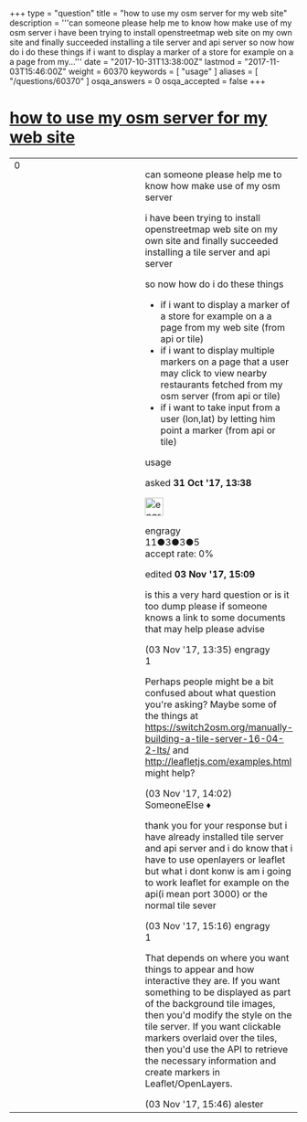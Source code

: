 +++
type = "question"
title = "how to use my osm server for my web site"
description = '''can someone please help me to know how make use of my osm server i have been trying to install openstreetmap web site on my own site and finally succeeded installing a tile server and api server so now how do i do these things  if i want to display a marker of a store for example on a a page from my...'''
date = "2017-10-31T13:38:00Z"
lastmod = "2017-11-03T15:46:00Z"
weight = 60370
keywords = [ "usage" ]
aliases = [ "/questions/60370" ]
osqa_answers = 0
osqa_accepted = false
+++

<div class="headNormal">

# [how to use my osm server for my web site](/questions/60370/how-to-use-my-osm-server-for-my-web-site)

</div>

<div id="main-body">

<div id="askform">

<table id="question-table" style="width:100%;">
<colgroup>
<col style="width: 50%" />
<col style="width: 50%" />
</colgroup>
<tbody>
<tr>
<td style="width: 30px; vertical-align: top"><div class="vote-buttons">
<span id="post-60370-upvote" class="ajax-command post-vote up" rel="nofollow" title="I like this post (click again to cancel)"> </span>
<div id="post-60370-score" class="post-score" title="current number of votes">
0
</div>
<span id="post-60370-downvote" class="ajax-command post-vote down" rel="nofollow" title="I dont like this post (click again to cancel)"> </span> <span id="favorite-mark" class="ajax-command favorite-mark" rel="nofollow" title="mark/unmark this question as favorite (click again to cancel)"> </span>
<div id="favorite-count" class="favorite-count">
&#10;</div>
</div></td>
<td><div id="item-right">
<div class="question-body">
<p>can someone please help me to know how make use of my osm server</p>
<p>i have been trying to install openstreetmap web site on my own site and finally succeeded installing a tile server and api server</p>
<p>so now how do i do these things</p>
<ul>
<li>if i want to display a marker of a store for example on a a page from my web site (from api or tile)</li>
<li>if i want to display multiple markers on a page that a user may click to view nearby restaurants fetched from my osm server (from api or tile)</li>
<li>if i want to take input from a user (lon,lat) by letting him point a marker (from api or tile)</li>
</ul>
</div>
<div id="question-tags" class="tags-container tags">
<span class="post-tag tag-link-usage" rel="tag" title="see questions tagged &#39;usage&#39;">usage</span>
</div>
<div id="question-controls" class="post-controls">
&#10;</div>
<div class="post-update-info-container">
<div class="post-update-info post-update-info-user">
<p>asked <strong>31 Oct '17, 13:38</strong></p>
<img src="https://secure.gravatar.com/avatar/f8c47b3830f7447fdc5ebd166eb210c6?s=32&amp;d=identicon&amp;r=g" class="gravatar" width="32" height="32" alt="engragy&#39;s gravatar image" />
<p><span>engragy</span><br />
<span class="score" title="11 reputation points">11</span><span title="3 badges"><span class="badge1">●</span><span class="badgecount">3</span></span><span title="3 badges"><span class="silver">●</span><span class="badgecount">3</span></span><span title="5 badges"><span class="bronze">●</span><span class="badgecount">5</span></span><br />
<span class="accept_rate" title="Rate of the user&#39;s accepted answers">accept rate:</span> <span title="engragy has no accepted answers">0%</span></p>
</div>
<div class="post-update-info post-update-info-edited">
<p><span> edited <strong>03 Nov '17, 15:09</strong> </span></p>
</div>
</div>
<div id="comments-container-60370" class="comments-container">
<span id="60451"></span>
<div id="comment-60451" class="comment">
<div id="post-60451-score" class="comment-score">
&#10;</div>
<div class="comment-text">
<p>is this a very hard question or is it too dump please if someone knows a link to some documents that may help please advise</p>
</div>
<div id="comment-60451-info" class="comment-info">
<span class="comment-age">(03 Nov '17, 13:35)</span> <span class="comment-user userinfo">engragy</span>
</div>
</div>
<span id="60452"></span>
<div id="comment-60452" class="comment">
<div id="post-60452-score" class="comment-score">
1
</div>
<div class="comment-text">
<p>Perhaps people might be a bit confused about what question you're asking? Maybe some of the things at <a href="https://switch2osm.org/manually-building-a-tile-server-16-04-2-lts/">https://switch2osm.org/manually-building-a-tile-server-16-04-2-lts/</a> and <a href="http://leafletjs.com/examples.html">http://leafletjs.com/examples.html</a> might help?</p>
</div>
<div id="comment-60452-info" class="comment-info">
<span class="comment-age">(03 Nov '17, 14:02)</span> <span class="comment-user userinfo">SomeoneElse ♦</span>
</div>
</div>
<span id="60454"></span>
<div id="comment-60454" class="comment">
<div id="post-60454-score" class="comment-score">
&#10;</div>
<div class="comment-text">
<p>thank you for your response but i have already installed tile server and api server and i do know that i have to use openlayers or leaflet but what i dont konw is am i going to work leaflet for example on the api(i mean port 3000) or the normal tile sever</p>
</div>
<div id="comment-60454-info" class="comment-info">
<span class="comment-age">(03 Nov '17, 15:16)</span> <span class="comment-user userinfo">engragy</span>
</div>
</div>
<span id="60455"></span>
<div id="comment-60455" class="comment">
<div id="post-60455-score" class="comment-score">
1
</div>
<div class="comment-text">
<p>That depends on where you want things to appear and how interactive they are. If you want something to be displayed as part of the background tile images, then you'd modify the style on the tile server. If you want clickable markers overlaid over the tiles, then you'd use the API to retrieve the necessary information and create markers in Leaflet/OpenLayers.</p>
</div>
<div id="comment-60455-info" class="comment-info">
<span class="comment-age">(03 Nov '17, 15:46)</span> <span class="comment-user userinfo">alester</span>
</div>
</div>
</div>
<div id="comment-tools-60370" class="comment-tools">
&#10;</div>
<div class="clear">
&#10;</div>
<div id="comment-60370-form-container" class="comment-form-container">
&#10;</div>
<div class="clear">
&#10;</div>
</div></td>
</tr>
</tbody>
</table>

</div>

</div>

